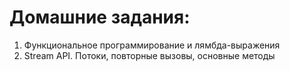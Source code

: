 # Домашние задания:
1. Функциональное программирование и лямбда-выражения
2. Stream API. Потоки, повторные вызовы, основные методы